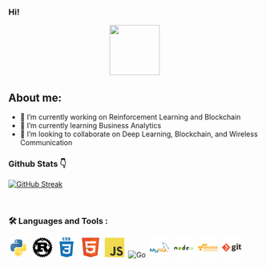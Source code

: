 ### Hi!

<!-- ### I'm [Divija Swetha Gadiraju](https://github.com/divija-swetha). -->

<div id="header" align="center">
  <img src="https://media.giphy.com/media/NgurY1o4z080Jfoyzw/giphy.gif" width="100" height="100">
</div>

<!-- :bust_in_silhouette: I'm currently a MS Research student at [IIIT Hyderabad](https://www.iiit.ac.in) working in the field Computer Vision.
 -->
<!-- [![Linkedin: Divija](https://img.shields.io/badge/LinkedIn-Sravya%20vardhani-blue?style=flat-square&logo=Linkedin&logoColor=white&link=https://www.linkedin.com/in/svshivapuja/)](https://www.linkedin.com/in/divijaswetha/) -->
<!--- --->

<!-- <div id="badges" align="center">
  <a href="https://www.linkedin.com/in/divijaswetha/">
    <img src="https://img.shields.io/badge/LinkedIn-blue?style=for-the-badge&logo=linkedin&logoColor=white" alt="LinkedIn Badge"/>
  </a>
  <a href="https://scholar.google.com/citations?user=-bRrFqAAAAAJ&hl=en">
    <img src="https://img.shields.io/badge/Google_scholar-white?style=for-the-badge&logo=google&logoColor=red" alt="Google Scholar Badge"/>
  </a>
  <a href="https://medium.com/@divijaswetha">
    <img src="https://img.shields.io/badge/Medium-black?style=for-the-badge&logo=medium&logoColor=white" alt="Medium Badge"/>
  </a>
  <a href="https://twitter.com/Divija_Swetha">
    <img src="https://img.shields.io/badge/Twitter-blue?style=for-the-badge&logo=twitter&logoColor=white" alt="Twitter Badge"/>
  </a>
</div> -->

 ## About me:
- 🔭 I’m currently working on Reinforcement Learning and Blockchain
- 🌱 I’m currently learning Business Analytics
- 👯 I’m looking to collaborate on Deep Learning, Blockchain, and Wireless Communication


### Github Stats :point_down:
<!-- ### :fire: My Stats : -->
  <div>

[![GitHub Streak](http://github-readme-streak-stats.herokuapp.com?user=divija-swetha&theme=tokyonight_duo&hide_border=true&date_format=M%20j%5B%2C%20Y%5D)](https://git.io/streak-stats)
  <div>

<div id="badges">
  <a >
  <img src="https://komarev.com/ghpvc/?username=divija-swetha&style=flat-square&color=blue" alt=""/>
    </a>
 
 
  
 ### :hammer_and_wrench: Languages and Tools :
  <div>
<!--   <img src="https://github.com/devicons/devicon/blob/master/icons/java/java-original-wordmark.svg" title="Java" alt="Java" width="40" height="40"/>&nbsp;
  <img src="https://github.com/devicons/devicon/blob/master/icons/react/react-original-wordmark.svg" title="React" alt="React" width="40" height="40"/>&nbsp;
<!--   <img src="https://github.com/devicons/devicon/blob/master/icons/spring/spring-original-wordmark.svg" title="Spring" alt="Spring" width="40" height="40"/>&nbsp; -->
  <img src="https://github.com/devicons/devicon/blob/master/icons/python/python-original.svg" title="Python" alt="Python" width="40" height="40"/>&nbsp; 
<!--   <img src="https://github.com/devicons/devicon/blob/master/icons/cpp/cpp-original.svg" title="C++" alt="cpp" width="40" height="40"/>&nbsp; -->
  <img src="https://github.com/devicons/devicon/blob/master/icons/rust/rust-original.svg" title="Rust" alt="Rust " width="40" height="40"/>&nbsp;
  <img src="https://github.com/devicons/devicon/blob/master/icons/css3/css3-plain-wordmark.svg"  title="CSS3" alt="CSS" width="40" height="40"/>&nbsp;
  <img src="https://github.com/devicons/devicon/blob/master/icons/html5/html5-original.svg" title="HTML5" alt="HTML" width="40" height="40"/>&nbsp;
  <img src="https://github.com/devicons/devicon/blob/master/icons/javascript/javascript-original.svg" title="JavaScript" alt="JavaScript" width="40" height="40"/>&nbsp;
<!--   <img src="https://github.com/devicons/devicon/blob/master/icons/firebase/firebase-plain-wordmark.svg" title="Firebase" alt="Firebase" width="40" height="40"/>&nbsp; -->
  <img src="https://github.com/devicons/devicon/blob/master/icons/golang/golang-original.svg" title="Go"  alt="Go" width="40" height="40"/>&nbsp;
  <img src="https://github.com/devicons/devicon/blob/master/icons/mysql/mysql-original-wordmark.svg" title="MySQL"  alt="MySQL" width="40" height="40"/>&nbsp;
  <img src="https://github.com/devicons/devicon/blob/master/icons/nodejs/nodejs-original-wordmark.svg" title="NodeJS" alt="NodeJS" width="40" height="40"/>&nbsp;
  <img src="https://github.com/devicons/devicon/blob/master/icons/amazonwebservices/amazonwebservices-plain-wordmark.svg" title="AWS" alt="AWS" width="40" height="40"/>&nbsp;
  <img src="https://github.com/devicons/devicon/blob/master/icons/git/git-original-wordmark.svg" title="Git" **alt="Git" width="40" height="40"/>
</div>

<!-- 
**divija-swetha/divija-swetha** is a ✨ _special_ ✨ repository because its `README.md` (this file) appears on your GitHub profile.

Here are some ideas to get you started: -->


<!-- - 🤔 I’m looking for help with ...
- 💬 Ask me about ...
- 📫 How to reach me: ...
- 😄 Pronouns: ...
- ⚡ Fun fact: ... -->

